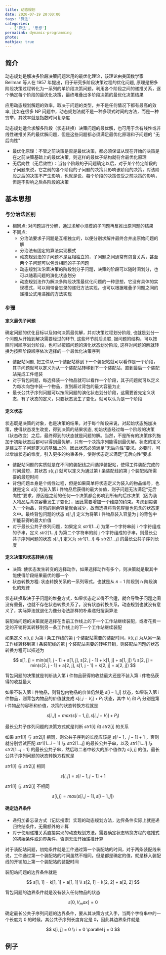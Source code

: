 ```yaml
---
title: 动态规划
date: 2020-07-19 20:00:00
tags: '算法'
categories:
  - ['算法', '思想']
permalink: dynamic-programming
photo:
mathjax: true
---
```


## 简介

动态规划是解决多阶段决策问题常用的最优化理论，该理论由美国数学家 Bellman 等人在 1957 年提出，用于研究多阶段决策过程的优化问题, 原理是把多阶段决策过程转化为一系列的单阶段决策问题，利用各个阶段之间的递推关系，逐个确定每个阶段的最优化决策，最终堆叠出多阶段决策的最优化决策结果

应用动态规划解题的效率，取决于问题的类型，并不是任何情况下都有最高的效率, 比如在很多 NP 问题中，动态规划法就不是一种多项式时间的方法，而是一种穷举，其效率就是指数时间复杂度

动态规划适合求解多阶段（状态转换）决策问题的最优解，也可用于含有线性或非线性递推关系的最优解问题，但是这些问题都必须满足最优化原理和子问题的 "无后向性"

- 最优化原理：不管之前决策是否是最优决策，都必须保证从现在开始的决策是在之前决策基础上的最优决策，则这样的最优子结构就符合最优化原理
- 无后向性（无后效性）：当各个阶段的子问题确定以后，对于某个特定阶段的子问题来说，它之前的各个阶段的子问题的决策只影响该阶段的决策，对该阶段之后的决策不产生影响，也就是说，每个阶段的决策仅受之前决策的影响，但是不影响之后各阶段的决策

<!-- more -->

## 基本思想

### 与分治法区别

- 相同点: 对问题进行分解，通过求解小规模的子问题再反推出原问题的结果
- 不同点:
  - 分治法要求子问题是互相独立的，以便分别求解并最终合并出原始问题的解
  - 分治法有固定的算法实现模式
  - 动态规划法的子问题不是互相独立的，子问题之间通常有包含关系，甚至两个子问题可以包含相同的子子问题
  - 动态规划法沿着决策的阶段划分子问题，决策的阶段可以随时间划分，也可以随着问题的演化状态划分
  - 动态规划法作为解决多阶段决策最优化问题的一种思想，它没有具体的实现模式，可以用带备忘录的递归方法实现，也可以根据堆叠子问题之间的递推公式用递推的方法实现

### 步骤

#### 定义最优子问题

确定问题的优化目标以及如何决策最优解，并对决策过程划分阶段, 也就是划分一个问题从开始到解决需要经过的环节, 这些环节前后关联, 据问题的结构，可以按照时间顺序划分阶段，也可以按照问题的演化状态划分阶段, 这样对问题的解就转换为按照阶段顺序依次选择的一个最优化决策序列

- 装配站问题, 把工件从一个装配站移到下一个装配站就可以看作是一个阶段，其子问题就可以定义为从一个装配站转移到下一个装配站，直到最后一个装配站完成工件组装
- 对于背包问题，每选择装一个物品就可以看作一个阶段，其子问题就可以定义为每次向包中装一个物品，直到超过背包的最大容量为止
- 最长公共子序列问题可以按照问题的演化状态划分阶段，这需要首先定义状态，有了状态的定义，只要状态发生了变化，就可以认为是一个阶段

#### 定义状态

状态既是决策的对象，也是决策的结果，对于每个阶段来说，对起始状态施加决策，使得状态发生改变，得到决策的结果状态, 初始状态经过每一个阶段的决策（状态改变）之后，最终得到的状态就是问题的解。当然，不是所有的决策序列施加于初始状态后都可以得到最优解，只有一个决策序列能得到最优解。状态的定义是建立在子问题定义的基础上的，因此状态必须满足“无后向性”要求。必要时，可以增加状态的维度，引入更多的约束条件，使得状态定义满足“无后向性”要求

- 装配站问题的实质就是在不同的装配线之间选择装配站，使得工件装配完成的时间最短，其状态 $s [ i , j ]$ 就可以定义为通过第 i 条装配线的第 j 个装配站所需要的最短时间
- 背包问题本身是个线性过程，但是如果简单将状态定义为装入的物品编号，也就是定义 $s [ i ]$ 为装入第 i 件物品后获得的最大价值，则子问题无法满足“无后向性”要求，原因是之前的任何一个决策都会影响到所有的后序决策（因为装入物品后背包容量发生了变化），因此需要增加一个维度的约束。考虑到每装入一个物品，背包的剩余容量就会减少，故而选择将背包容量也包含的状态定义中。最终背包问题的状态 $s [ i , j ]$ 定义为将第 i 件物品装入容量为 j 的背包中所能获得的最大价值
- 对于最长公共子序列问题，如果定义 $str1[1 \dots i ]$ 为第一个字符串前 i 个字符组成的子串，定义 $str2[1 \dots j ]$ 为第二个字符串的前 j 个字符组成的子串，则最长公共子序列问题的状态 $s [ i , j ]$ 定义为 $str1[1 \dots i ]$ 与 $str2[1 \dots j ]$ 的最长公共子序列长度

#### 定义决策和状态转换方程

- 决策: 使状态发生转变的选择动作，如果选择动作有多个，则决策就是取其中能使得阶段结果最优的那一个
- 状态转换方程: 状态转换关系的一系列等式，也就是从 $n -1$ 阶段到 n 阶段演化的规律

状态转换取决于子问题的堆叠方式，如果状态定义得不合适，就会导致子问题之间没有重叠，也就不存在状态转换关系了。没有状态转换关系，动态规划也就没有意义了，实际算法就退化为像分治法那样的朴素递归搜索算法

装配站问题的决策就是选择在当前工作线上的下一个工作站继续装配，或者花费一定的开销将其转移到另一条工作线上的下一个工作站继续装配

如果定义 $a [ i , j ]$ 为第 i 条工作线的第 j 个装配站需要的装配时间，$k [ i , j ]$ 为从另一条工作线转移到第 i 条装配线的第 j 个装配站需要的转移开销，则装配站问题的状态转换方程可以描述为

$$
s[1, j] = min(s[1, j - 1] + a[1, j], s[2, j - 1] + k[1, j] + a[1, j]) \\
s[2, j] = min(s[2, j - 1] + a[2, j], s[1, j - 1] + k[2, j] + a[2, j])
$$

背包问题的决策就是判断装入第 i 件物品获得的收益最大还是不装入第 i 件物品获得的收益最大

如果不装入第 i 件物品，则背包内物品的价值仍然是 $s [ i -1, j ]$ 状态，如果装入第 i 件物品，则背包内物品的价值就变成 $s [ i , j - V_i ]+ P_i$ 状态，其中 $V_i$ 和 $P_i$ 分别是第 i 件物品的容积和价值，决策的状态转换方程就是

$$
s[i, j] = max(s[i - 1, j], s[i, j - V_i] + P_i)
$$

最长公共子序列问题的决策方式就是判断 $str1[ i ]$ 和 $str2[ j ]$ 的关系

如果 $str1[ i ]$ 与 $str2[ j ]$ 相同，则公共子序列的长度应该是 $s[ i -1，j -1]+1$ ，否则就分别尝试匹配 $str1[1 \dots i -1]$ 与 $str2[1 \dots j ]$ 的最长公共子串，以及 $str1[1 \dots i ]$ 与 $str2[1 \dots j -1]$ 的最长公共子串，然后取二者中较大的那个值作为 $s [ i , j ]$ 的值。最长公共子序列问题的状态转换方程就是

$str1[ i ]$ 与 $str2[ j ]$ 相同

$$
s[i, j] = s[i - 1, j - 1] + 1
$$

$str1[ i ]$ 与 $str2[ j ]$ 不相同

$$
s[i, j] = max(s[i, j - 1], s[i - 1, j])
$$

#### 确定边界条件

- 递归加备忘录方式（记忆搜索）实现的动态规划方法，边界条件实际上就是递归终结条件，无需额外的计算
- 对于使用递推关系直接实现的动态规划方法，需要确定状态转换方程的递推式的初始条件或边界条件，否则无法开始递推计算

对于装配站问题，初始条件就是工件通过第一个装配站的时间，对于两条装配线来说，工件通过第一个装配站的时间虽然不相同，但是都是确定的值，就是移入装配线的开销加上第一个装配站的装配时间

装配站问题的边界条件就是

$$
s[1, 1] = k[1, 1] + a[1, 1] \\
s[2, 1] = k[2, 2] + a[2, 2]
$$

背包问题的边界条件就是没有装入任何物品的状态

$$
s[0, V_max] = 0
$$

确定最长公共子序列问题的边界条件，要从其决策方式入手，当两个字符串中的一个长度为 0 的时候，其公共子序列长度肯定是 0，因此其边界条件就是

$$
s[i, j] = 0 \\
i = 0 \parallel j = 0
$$

## 例子
